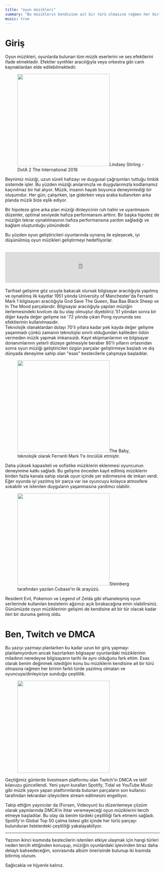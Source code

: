 ```yaml
---
title: "oyun müzikleri"
summary: "Bu müziklerin kendisine ait bir türü olmasına rağmen her birinin farklı türde yazılmış olmaları ve oyuncuya/dinleyiciye sunduğu çeşitlilik dinleyici için bir nimet."
music: true
---
```


# Giriş

Oyun müzikleri, oyunlarda bulunan tüm müzik eserlerini ve ses efektlerini ifade etmektedir. Efektler synthler aracılığıyla veya orkestra gibi canlı kaynaklardan elde edilebilmektedir. 

<figure><img src="https://i.ytimg.com/vi/NFpX-1VXvF0/maxresdefault.jpg" height="300"/>Lindsey Stirling - DotA 2 The International 2016</figure>

Beynimiz müziği, uzun süreli hafızayı ve duygusal çağrışımları tuttuğu limbik sistemde işler. Bu yüzden müziği anılarımızla ve duygularımızla kodlamamız kaçınılmaz bir hal alıyor. Müzik, insanın hayatı boyunca deneyimlediği bir oluşumdur. Her gün; çalışırken, işe giderken veya araba kullanırken arka planda müzik bize eşlik ediyor.

Bir hipoteze göre arka plan müziği dinleyicinin ruh halini ve uyarılmasını düzenler, optimal seviyede hafıza performansını arttırır. Bir başka hipotez de müziğin tekrar oynatılmasının hafıza performansına yardım sağladığı ve bağlam oluşturduğu yönündedir. 

Bu yüzden oyun geliştiricileri oyunlarında oynanış ile eşleşecek, iyi düşünülmüş oyun müzikleri geliştirmeyi hedefliyorlar.

<br>
<iframe width="100%" height="100" scrolling="no" frameborder="no" src="https://w.soundcloud.com/player/?url=http%3A%2F%2Fapi.soundcloud.com%2Ftracks%2F7454017%3Fsecret_token%3Ds-NKOm6&auto_play=false&hide_related=false&visual=false&show_comments=false&color=false&show_user=false&show_reposts=false"></iframe>
<br>
<br>
Tarihsel gelişime göz ucuyla bakacak olursak bilgisayar aracılığıyla yapılmış ve oynatılmış ilk kayıtlar 1951 yılında University of Manchester'da Ferranti Mark 1 bilgisayarı aracılığıyla God Save The Queen, Baa Baa Black Sheep ve In The Mood parçalarıdır. Bilgisayar aracılığıyla yapılan müziğin ilerlemesindeki kıvılcım da bu olay olmuştur diyebiliriz.'51 yılından sonra bir diğer kayda değer gelişme ise '72 yılında çıkan Pong oyununda ses efektlerinin kullanılmasıdır.
<br>
Teknolojik olanaklardan dolayı 70'li yıllara kadar pek kayda değer gelişme yaşanmadı çünkü zamanın teknolojisi sınırlı olduğundan kaliteden ödün vermeden müzik yapmak imkansızdı. Kayıt ekipmanlarının ve bilgisayar donanımlarının yeterli düzeye gelmesiyle beraber 80'li yılların ortasından sonra oyun müziği geliştiricileri özgün parçalar geliştirmeye başladı ve dış dünyada deneyime sahip olan "esas" bestecilerle çalışmaya başladılar.

<figure><img src="https://cdn.mos.cms.futurecdn.net/47119ff60e086ff3a143ff9ec3231e73-970-80.jpg.webp" height="300"/>The Baby, teknolojik olarak Ferranti Mark 1'e öncülük etmiştir. </figure>

Daha yüksek kapasiteli ve sofistike müziklerin eklenmesi oyuncunun deneyimine katkı sağladı. Bu gelişme önceden kayıt edilmiş müziklerin birden fazla kanala sahip olarak oyun içinde yer edinmesine de imkan verdi. Eğer oyunda iyi yazılmış bir parça var ise oyuncuyu kolayca atmosfere sokabilir ve istenilen duyguların yaşanmasına yardımcı olabilir.

<figure><img src="https://cdn.mos.cms.futurecdn.net/990f0c2bc62be442c89ef40cd5fb8611-970-80.jpg.webp" height="300"/>Steinberg tarafından yazılan Cubase'in ilk arayüzü. </figure>

Resident Evil, Pokemon ve Legend of Zelda gibi efsaneleşmiş oyun serilerinde kullanılan bestelerin ağzınızı açık bırakacağına emin olabilirsiniz. Günümüzde oyun müziklerinin gelişimi de kendisine ait bir tür olacak kadar ileri bir duruma gelmiş oldu.

# Ben, Twitch ve DMCA

Bu yazıyı yazmayı planlarken bu kadar uzun bir giriş yapmayı planlamıyordum ancak hazırlarken bilgisayar oyunlardaki müziklerinin miladının neredeyse bilgisayarın tarihi ile aynı olduğunu fark ettim. Esas olarak benim değinmek istediğim konu bu müziklerin kendisine ait bir türü olmasına rağmen her birinin farklı türde yazılmış olmaları ve oyuncuya/dinleyiciye sunduğu çeşitlilik.

<figure><img src="https://talkinginfluence.com/wp-content/uploads/2020/06/How-Twitchs-DMCA-Emergency-Could-Benefit-the-Platform%E2%80%99s-Creators.jpg" height="300"/></figure>

Geçtiğimiz günlerde livestream platformu olan Twitch'in DMCA ve telif kılavuzu güncellendi. Yeni yayın kuralları Spotify, Tidal ve YouTube Music gibi müzik yayını yapan platformlarda bulunan parçaların son kullanıcı tarafından tekrardan izleyicilere stream edilmesini engelliyor. 

Takip ettiğim yayıncılar da (Forsen, Videoyun) bu düzenlemeye çözüm olarak yayınlarında DMCA'in ihtar veremeyeceği oyun müziklerini tercih etmeye başladılar. Bu olay da benim türdeki çeşitliliği fark etmemi sağladı. Spotify'ın Global Top 50 çalma listesi gibi içinde her türlü parçayı bulunduran listelerdeki çeşitliliği yakalayabiliyor.

---

Yazının ikinci kısmında bestecilerin istenilen etkiye ulaşmak için hangi türleri neden tercih ettiğinden konuşup, müziğin oyunlardaki işlevinden biraz daha detaylı bahsedeceğim, sonrasında albüm önerisinde bulunup iki kısımda bitirmiş olurum.

Sağlıcakla ve hijyenle kalınız.

